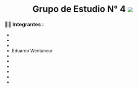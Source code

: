 
<div align="center">
   <h1> Grupo de Estudio N° 4 <img src="https://media.giphy.com/media/hvRJCLFzcasrR4ia7z/giphy.gif" width="px"> </h1>

</div>

### :woman_technologist: Integrantes :

-
-
- 
- Eduardo Wentancur
-
-
-
-
-
-


